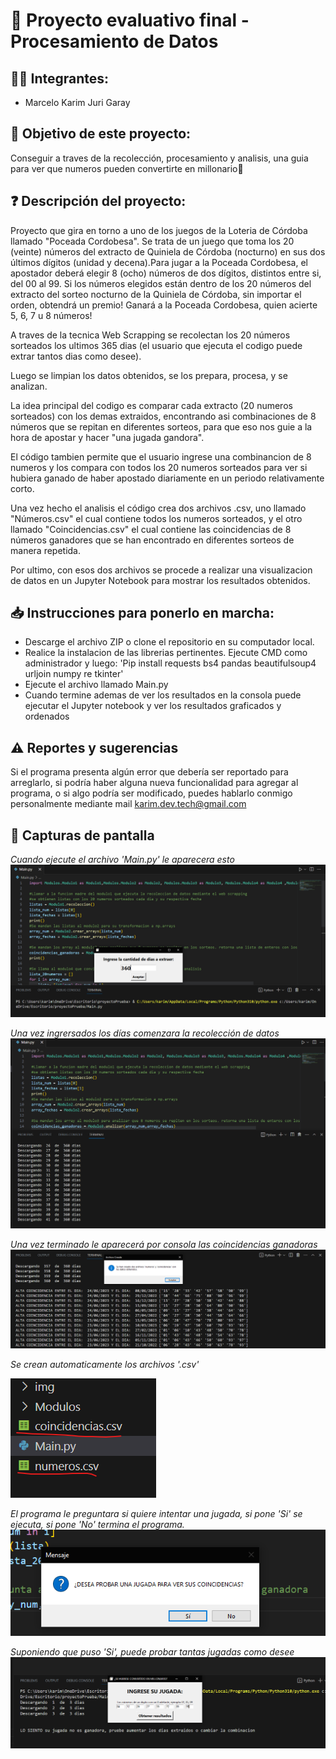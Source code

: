# 🎰 Proyecto evaluativo final - Procesamiento de Datos

## 👨‍💻 Integrantes:
- Marcelo Karim Juri Garay


## 🎯 Objetivo de este proyecto:
Conseguir a traves de la recolección, procesamiento y analisis, una guia para ver que numeros pueden convertirte en millonario🤑


## ❓ Descripción del proyecto:
Proyecto que gira en torno a uno de los juegos de la Loteria de Córdoba llamado "Poceada Cordobesa". Se trata de un juego que toma los 20 (veinte) números del extracto de Quiniela de Córdoba (nocturno) en sus dos últimos dígitos (unidad y decena).Para jugar a la Poceada Cordobesa, el apostador deberá elegir 8 (ocho) números de dos dígitos, distintos entre si, del 00 al 99. Si los números elegidos están dentro de los 20 números del extracto del sorteo nocturno de la Quiniela de Córdoba, sin importar el orden, obtendrá un premio!
Ganará a la Poceada Cordobesa, quien acierte 5, 6, 7 u 8 números!

A traves de la tecnica Web Scrapping se recolectan los 20 números sorteados los ultimos 365 dias (el usuario que ejecuta el codigo puede extrar tantos dias como desee).

Luego se limpian los datos obtenidos, se los prepara, procesa, y se analizan.

La idea principal del codigo es comparar cada extracto (20 numeros sorteados) con los demas extraidos, encontrando asi combinaciones de 8 números que se repitan en diferentes sorteos, para que eso nos guie a la hora de apostar y hacer "una jugada gandora".

El código tambien permite que el usuario ingrese una combinancion de 8 numeros y los compara con todos los 20 numeros sorteados para ver si hubiera ganado de haber apostado diariamente en un periodo relativamente corto.

Una vez hecho el analisis el código crea dos archivos .csv, uno llamado "Números.csv" el cual contiene todos los numeros sorteados, y el otro llamado "Coincidencias.csv" el cual contiene las coincidencias de 8 números ganadores que se han encontrado en diferentes sorteos de manera repetida.

Por ultimo, con esos dos archivos se procede a realizar una visualizacion de datos en un Jupyter Notebook para mostrar los resultados obtenidos.

## 📥 Instrucciones para ponerlo en marcha:
- Descarge el archivo ZIP o clone el repositorio en su computador local.
- Realice la instalacion de las librerias pertinentes. Ejecute CMD como administrador y luego:
'Pip install requests bs4 pandas beautifulsoup4 urljoin numpy re tkinter'
- Ejecute el archivo llamado Main.py
- Cuando termine ademas de ver los resultados en la consola puede ejecutar el Jupyter notebook y ver los resultados graficados y ordenados

## ⚠️ Reportes y sugerencias
Si el programa presenta algún error que debería ser reportado para arreglarlo, si podría haber alguna nueva funcionalidad para agregar al programa, o si algo podría ser modificado, puedes hablarlo conmigo personalmente mediante mail karim.dev.tech@gmail.com

## 📸 Capturas de pantalla
*Cuando ejecute el archivo 'Main.py' le aparecera esto*
![Capturas](Codigo/img/1.png)


*Una vez ingrersados los días comenzara la recolección de datos*
![Capturas](Codigo/img/2.png)


*Una vez terminado le aparecerá por consola las coincidencias ganadoras*
![Capturas](Codigo/img/3.png)

*Se crean automaticamente los archivos '.csv'*


![Capturas](Codigo/img/4.png)

*El programa le preguntara si quiere intentar una jugada, si pone 'Si' se ejecuta, si pone 'No' termina el programa.* 
![Capturas](Codigo/img/5.png)

*Suponiendo que puso 'Si', puede probar tantas jugadas como desee* 
![Capturas](Codigo/img/6.png)

